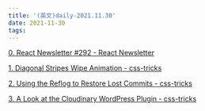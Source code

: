 ```yaml
---
title: '(英文)daily-2021.11.30'
date: 2021-11-30
tags:
---
```


[0. React Newsletter #292 - React Newsletter](https://reactnewsletter.com/issues/292)

[1. Diagonal Stripes Wipe Animation - css-tricks](https://css-tricks.com/diagonal-stripes-wipe-animation/)

[2. Using the Reflog to Restore Lost Commits - css-tricks](https://css-tricks.com/using-the-reflog-to-restore-lost-commits/)

[3. A Look at the Cloudinary WordPress Plugin - css-tricks](https://css-tricks.com/a-look-at-the-cloudinary-wordpress-plugin/)